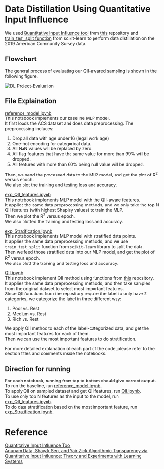 # Data Distillation Using Quantitative Input Influence

We used [Quantitative Input Influence tool](https://www.andrew.cmu.edu/user/danupam/datta-sen-zick-oakland16.pdf) from [this](https://github.com/cmu-transparency/tool-qii) repository and [train_test_split function](https://scikit-learn.org/stable/modules/generated/sklearn.model_selection.train_test_split.html) from scikit-learn to perform data distillation on the 2019 American Community Survey data.   <br />

## Flowchart
The general process of evaluating our QII-awared sampling is shown in the following figure.

![DL Project-Evaluation](https://user-images.githubusercontent.com/70864873/145465078-c13ae746-f0ed-4f8e-ad49-fd9b356ddafb.png)


## File Explaination
[reference_model.ipynb](exp_QII_features.ipynb) <br />
This notebook implements our baseline MLP model.  <br />
It first loads the ACS dataset and does data preprocessing. The preprocessing includes: <br />
1) Drop all data with age under 16 (legal work age) <br />
2) One-hot encoding for categorical data. <br />
3) All NaN values will be replaced by zero. <br />
4) All flag features that have the same value for more than 99\% will be dropped.
5) All features with more than 60\% being null value will be dropped. <br />

Then, we send the processed data to the MLP model, and get the plot of R<sup>2</sup> versus epoch. <br />
We also plot the training and testing loss and accuracy.


[exp_QII_features.ipynb](exp_QII_features.ipynb) <br />
This notebook implements MLP model with the QII-aware features. <br />
It applies the same data preprocessing methods, and we only take the top N QII features (with highest Shapley values) to train the MLP. <br />
Then we plot the R<sup>2</sup> versus epoch.<br />
We also plotted the training and testing loss and accuracy. <br />

[exp_Stratification.ipynb](exp_Stratification.ipynb) <br />
This notebook implements MLP model with stratified data points.<br />
It applies the same data preprocessing methods, and we use ``` train_test_split ``` function from ```scikit-learn``` library to split the data.<br />
Then we feed those stratified data into our MLP model, and get the plot of R<sup>2</sup> versus epoch.<br />
We also plott the training and testing loss and accuracy. 


[QII.ipynb](QII.ipynb) <br />
This notebook implement QII method using functions from [this](https://github.com/cmu-transparency/tool-qii) repository.<br />
It applies the same data preprocessing methods, and then take samples from the original dataset to select most important features.<br />
Since QII functions from the repository require the label to only have 2 categories, we categorize the label in three different way: 
1) Poor vs. Rest
2) Medium vs. Rest
3) Rich vs. Rest

We apply QII method to each of the label-categorized data, and get the most important features for each of them.<br />
Then we can use the most important features to do stratification.<br />

For more detailed explanation of each part of the code, please refer to the section titles and comments inside the notebooks.

## Direction for running
For each notebook, running from top to bottom should give correct output. <br />
To run the baseline, run [reference_model.ipynb](exp_QII_features.ipynb). <br />
To apply QII on sampled dataset and get QII features, run [QII.ipynb](QII.ipynb). <br />
To use only top N features as the input to the model, run [exp_QII_features.ipynb](exp_QII_features.ipynb). <br />
To do data stratification based on the most important feature, run [exp_Stratification.ipynb](exp_Stratification.ipynb).

# Reference

[Quantitative Input Influence Tool](https://github.com/cmu-transparency/tool-qii) <br />
[Anupam Data, Shayak Sen, and Yair Zick Algorithmic Transparency via Quantitative Input Influence: Theory and Experiments with Learning Systems](https://www.andrew.cmu.edu/user/danupam/datta-sen-zick-oakland16.pdf)
